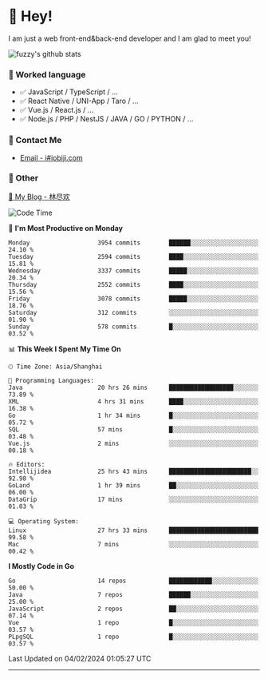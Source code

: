 # 👋 Hey!

I am just a web front-end&back-end developer and I am glad to meet you!

![fuzzy's github stats](https://github-readme-stats.vercel.app/api?username=JaydenForYou&&show_icons=true&&title_color=1abc9c&&icon_color=1abc9c)


### 📝 Worked language

- ✅ JavaScript / TypeScript / ...
- ✅ React Native / UNI-App / Taro / ...
- ✅ Vue.js / React.js / ...
- ✅ Node.js / PHP / NestJS / JAVA / GO / PYTHON / ...

### 📮 Contact Me

- [Email - i#iobiji.com](mailto:i@iobiji.com)


### 🤪 Other

[📌 My Blog - 林尽欢](https://iobiji.com)

<!--START_SECTION:waka-->
![Code Time](http://img.shields.io/badge/Code%20Time-156%20hrs%2048%20mins-blue)

📅 **I'm Most Productive on Monday** 

```text
Monday                   3954 commits        ██████░░░░░░░░░░░░░░░░░░░   24.10 % 
Tuesday                  2594 commits        ████░░░░░░░░░░░░░░░░░░░░░   15.81 % 
Wednesday                3337 commits        █████░░░░░░░░░░░░░░░░░░░░   20.34 % 
Thursday                 2552 commits        ████░░░░░░░░░░░░░░░░░░░░░   15.56 % 
Friday                   3078 commits        █████░░░░░░░░░░░░░░░░░░░░   18.76 % 
Saturday                 312 commits         ░░░░░░░░░░░░░░░░░░░░░░░░░   01.90 % 
Sunday                   578 commits         █░░░░░░░░░░░░░░░░░░░░░░░░   03.52 % 
```


📊 **This Week I Spent My Time On** 

```text
🕑︎ Time Zone: Asia/Shanghai

💬 Programming Languages: 
Java                     20 hrs 26 mins      ██████████████████░░░░░░░   73.89 % 
XML                      4 hrs 31 mins       ████░░░░░░░░░░░░░░░░░░░░░   16.38 % 
Go                       1 hr 34 mins        █░░░░░░░░░░░░░░░░░░░░░░░░   05.72 % 
SQL                      57 mins             █░░░░░░░░░░░░░░░░░░░░░░░░   03.48 % 
Vue.js                   2 mins              ░░░░░░░░░░░░░░░░░░░░░░░░░   00.18 % 

🔥 Editors: 
Intellijidea             25 hrs 43 mins      ███████████████████████░░   92.98 % 
GoLand                   1 hr 39 mins        ██░░░░░░░░░░░░░░░░░░░░░░░   06.00 % 
DataGrip                 17 mins             ░░░░░░░░░░░░░░░░░░░░░░░░░   01.03 % 

💻 Operating System: 
Linux                    27 hrs 33 mins      █████████████████████████   99.58 % 
Mac                      7 mins              ░░░░░░░░░░░░░░░░░░░░░░░░░   00.42 % 
```

**I Mostly Code in Go** 

```text
Go                       14 repos            ████████████░░░░░░░░░░░░░   50.00 % 
Java                     7 repos             ██████░░░░░░░░░░░░░░░░░░░   25.00 % 
JavaScript               2 repos             ██░░░░░░░░░░░░░░░░░░░░░░░   07.14 % 
Vue                      1 repo              █░░░░░░░░░░░░░░░░░░░░░░░░   03.57 % 
PLpgSQL                  1 repo              █░░░░░░░░░░░░░░░░░░░░░░░░   03.57 % 
```




 Last Updated on 04/02/2024 01:05:27 UTC
<!--END_SECTION:waka-->
---
